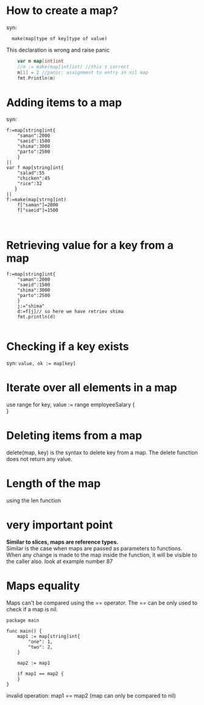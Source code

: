 # How to create a map?

syn:
``` 
  make(map[type of key]type of value)
```
This declaration is wrong and raise panic
```go
	var m map[int]int
    //m := make(map[int]int) //this s correct
	m[1] = 2 //panic: assignment to entry in nil map
    fmt.Println(m)
```
# Adding items to a map
syn:
```
f:=map[string]int{
    "saman":2000
    "saeid":1500
    "shima":3000
    "parto":2500
    }
||
var f map[string]int{
    "salad":55
    "chicken":45
    "rice":32
   } 
||
f:=make(map[strng]int)
    f["saman"]=2000
    f["saeid"]=1500
    
    

```
# Retrieving value for a key from a map
```
f:=map[string]int{
    "saman":2000
    "saeid":1500
    "shima":3000
    "parto":2500
    }
    j:="shima"
    d:=f[j]// so here we have retriev shima
    fmt.println(d)
    

```

# Checking if a key exists
syn:
`value, ok := map[key]  
`
# Iterate over all elements in a map
use range
for key, value := range employeeSalary {<br>
}

# Deleting items from a map
delete(map, key) is the syntax to delete key from a map. The delete function does not return any value.

# Length of the map
using the len function

# very important point 
**Similar to slices, maps are reference types.**<br>
Similar is the case when maps are passed as parameters to functions.<br>
When any change is made to the map inside the function, it will be visible to the caller also.
look at example number 87   
 # Maps equality
Maps can't be compared using the == operator. The == can be only used to check if a map is nil.
``` 
package main

func main() {  
    map1 := map[string]int{
        "one": 1,
        "two": 2,
    }

    map2 := map1

    if map1 == map2 {
    }
}
```
invalid operation: map1 == map2 (map can only be compared to nil)  